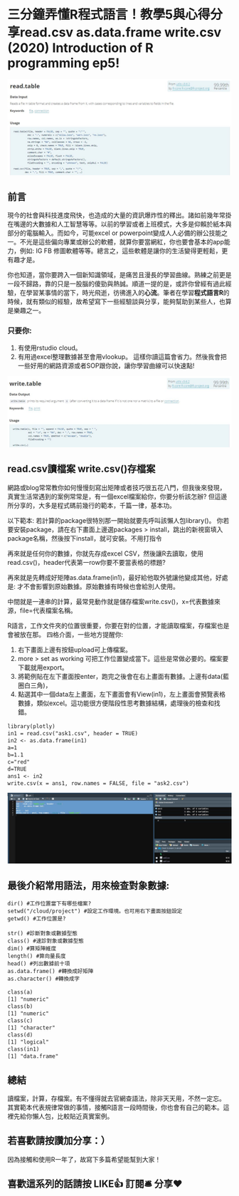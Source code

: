 # 三分鐘弄懂R程式語言！教學5與心得分享read.csv as.data.frame write.csv (2020) Introduction of R programming ep5!
![f1](https://github.com/HCH1/blog/blob/master/fig/r5.JPG)

## 前言
現今的社會與科技進度飛快，也造成的大量的資訊爆炸性的釋出。諸如前幾年常掛在嘴邊的大數據和人工智慧等等。以前的學習或者上班模式，大多是仰賴於紙本與部分的電腦輸入。而如今，可能excel or powerpoint變成人人必備的辦公技能之一。不光是這些偏向專業或辦公的軟體，就算你要當網紅，你也要會基本的app能力，例如: IG FB 修圖軟體等等。總言之，這些軟體是讓你的生活變得更輕鬆，更有趣才是。

你也知道，當你要跨入一個新知識領域，是痛苦且漫長的學習曲線。熟練之前更是一段不歸路，靠的只是一股腦的傻勁與熱誠。順道一提的是，或許你曾經有過此經驗，在學習某事情的當下，時光飛逝，彷彿進入的**心流**。筆者在學習**程式語言R**的時候，就有類似的經驗，故希望寫下一些經驗談與分享，能夠幫助到某些人，也算是樂趣之一。

### 只要你:
1. 有使用rstudio cloud。
1. 有用過excel整理數據甚至會用vlookup。
這樣你讀這篇會省力。然後我會把一些好用的網路資源或者SOP跟你說，讓你學習曲線可以快速點!


![f1](https://github.com/HCH1/blog/blob/master/fig/r5b.JPG)

## read.csv讀檔案 write.csv()存檔案
網路或blog常常教你如何慢慢刻寫出矩陣或者技巧很五花八門，但我後來發現，真實生活常遇到的案例常常是，有一個excel檔案給你，你要分析該怎辦?
但這邊所分享的，大多是程式碼前幾行的範本，千篇一律，基本功。

以下範本: 若計算的package很特別那一開始就要先呼叫該懶人包library()。
你若要安裝package，請在右下畫面上邊選packages > install，跳出的新視窗填入package名稱，然後按下install，就可安裝。不用打指令

再來就是任何你的數據，你就先存成excel CSV，然後讓R去讀取，使用read.csv()，header代表第一row你要不要當表格的標題?

再來就是先轉成好矩陣as.data.frame(in1)，最好給他取外號讓他變成其他，好處是: 才不會影響到原始數據。原始數據有時候也會給別人使用。

中間就是一連串的計算，最常見動作就是儲存檔案write.csv()，x=代表數據來源，file=代表檔案名稱。

R語言，工作文件夾的位置很重要，你要在對的位置，才能讀取檔案，存檔案也是會被放在那。
四格介面，一些地方提醒你: 
1. 右下畫面上邊有按鈕upload可上傳檔案。
1. more > set as working 可把工作位置變成當下。這些是常做必要的。檔案要下載就用export。
1. 將範例貼在左下畫面按enter，跑完之後會在右上畫面有數據。上邊有data(藍圈白三角)，
1. 點選其中一個data左上畫面，左下畫面會有View(in1)，左上畫面會預覽表格數據，類似excel。這功能很方便階段性思考數據結構，處理後的檢查和找錯。

```
library(plotly)
in1 = read.csv("ask1.csv", header = TRUE)
in2 <- as.data.frame(in1)
a=1
b=1.1
c="red"
d=TRUE
ans1 <- in2
write.csv(x = ans1, row.names = FALSE, file = "ask2.csv")
```

![f1](https://github.com/HCH1/blog/blob/master/fig/r5c.JPG)

## 最後介紹常用語法，用來檢查對象數據:
```
dir() #工作位置當下有哪些檔案?
setwd("/cloud/project") #設定工作環境。也可用右下畫面按鈕設定
getwd() #工作位置是?

str() #診斷對象或數據型態
class() #速診對象或數據型態
dim() #算矩陣維度
length() #算向量長度
head() #列出數據前十項
as.data.frame() #轉換成好矩陣
as.character() #轉換成字
```

```
class(a)
[1] "numeric"
class(b)
[1] "numeric"
class(c)
[1] "character"
class(d)
[1] "logical"
class(in1)
[1] "data.frame"
```
## 總結
讀檔案，計算，存檔案。有不懂得就去官網查語法，除非天天用，不然一定忘。
其實範本代表規律常做的事情，接觸R語言一段時間後，你也會有自己的範本。這裡先給你懶人包，比較貼近真實案例。


## 若喜歡請按讚加分享：）
因為接觸和使用R一年了，故寫下多篇希望能幫到大家！

## 喜歡這系列的話請按 LIKE👍 訂閱🛎 分享❤️
